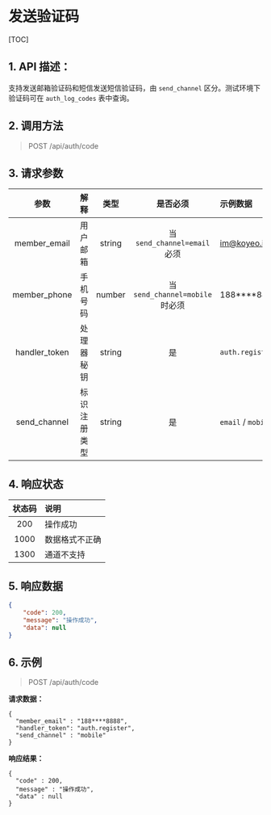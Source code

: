 # 发送验证码

[TOC]

## 1. API 描述：

支持发送邮箱验证码和短信发送短信验证码，由 `send_channel` 区分。测试环境下验证码可在 `auth_log_codes` 表中查询。

## 2. 调用方法

> POST /api/auth/code

## 3. 请求参数

参数 | 解释 | 类型 | 是否必须 | 示例数据
:---:|:---|:---:|:---:|:---
member_email| 用户邮箱 | string | 当 `send_channel=email` 必须 | im@koyeo.io
member_phone| 手机号码 | number | 当`send_channel=mobile`时必须 | 188****8888
handler_token|处理器秘钥| string | 是 | `auth.register` 
send_channel | 标识注册类型 | string | 是 | `email` / `mobile`

## 4. 响应状态

状态码 | 说明
:---:|:---
200 | 操作成功
1000 | 数据格式不正确
1300 | 通道不支持

## 5. 响应数据

```json
{
    "code": 200,
    "message": "操作成功",
    "data": null
}
```

## 6. 示例

> POST /api/auth/code

**请求数据：**

```josn
{
  "member_email" : "188****8888",
  "handler_token": "auth.register",
  "send_channel" : "mobile"
}
```

**响应结果：**

```josn
{
  "code" : 200,
  "message" : "操作成功",
  "data" : null
}
```